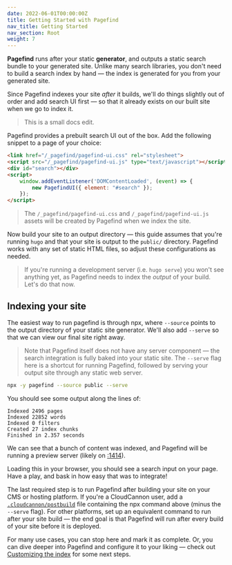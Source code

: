 ```yaml
---
date: 2022-06-01T00:00:00Z
title: Getting Started with Pagefind
nav_title: Getting Started
nav_section: Root
weight: 7
---
```

**Pagefind** runs after your static **generator**, and outputs a static search bundle to your generated site. Unlike many search libraries, you don't need to build a search index by hand — the index is generated for you from your generated site.&nbsp; &nbsp;

Since Pagefind indexes your site *after* it builds, we'll do things slightly out of order and add search UI first — so that it already exists on our built site when we go to index it.

> This is a small docs edit.

Pagefind provides a prebuilt search UI out of the box. Add the following snippet to a page of your choice:

```html
<link href="/_pagefind/pagefind-ui.css" rel="stylesheet">
<script src="/_pagefind/pagefind-ui.js" type="text/javascript"></script>
<div id="search"></div>
<script>
    window.addEventListener('DOMContentLoaded', (event) => {
        new PagefindUI({ element: "#search" });
    });
</script>
```

> The `/_pagefind/pagefind-ui.css` and `/_pagefind/pagefind-ui.js` assets will be created by Pagefind when we index the site.

Now build your site to an output directory — this guide assumes that you're running `hugo` and that your site is output to the `public/` directory. Pagefind works with any set of static HTML files, so adjust these configurations as needed.

> If you're running a development server (i.e. `hugo serve`) you won't see anything yet, as Pagefind needs to index the *output* of your build. Let's do that now.

## Indexing your site

The easiest way to run pagefind is through npx, where `--source` points to the output directory of your static site generator. We'll also add `--serve` so that we can view our final site right away.

> Note that Pagefind itself does not have any server component — the search integration is fully baked into your static site. The `--serve` flag here is a shortcut for running Pagefind, followed by serving your output site through any static web server.

```bash
npx -y pagefind --source public --serve
```

You should see some output along the lines of:

```
Indexed 2496 pages
Indexed 22852 words
Indexed 0 filters
Created 27 index chunks
Finished in 2.357 seconds
```

We can see that a bunch of content was indexed, and Pagefind will be running a preview server (likely on [\:1414](http://localhost:1414)).

Loading this in your browser, you should see a search input on your page. Have a play, and bask in how easy that was to integrate!

The last required step is to run Pagefind after building your site on your CMS or hosting platform. If you're a CloudCannon user, add a [`.cloudcannon/postbuild`](https://cloudcannon.com/documentation/articles/extending-your-build-process-with-hooks/) file containing the npx command above (minus the `--serve` flag). For other platforms, set up an equivalent command to run after your site build — the end goal is that Pagefind will run after every build of your site before it is deployed.

For many use cases, you can stop here and mark it as complete. Or, you can dive deeper into Pagefind and configure it to your liking — check out [Customizing the index](/docs/indexing/) for some next steps.